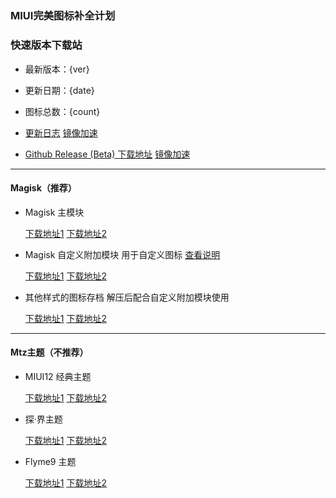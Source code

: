 　　
---

### MIUI完美图标补全计划

### 快速版本下载站

- 最新版本：{ver}

- 更新日期：{date}

- 图标总数：{count}

- [更新日志](https://github.com/pzcn/MIUI-Adapted-Icons-Complement-Project/commits/main)    [镜像加速](https://hub.fastgit.org/pzcn/MIUI-Adapted-Icons-Complement-Project/commits/main)

- [Github Release (Beta) 下载地址](https://github.com/pzcn/MIUI-Adapted-Icons-Complement-Project/releases/tag/beta)    [镜像加速](https://hub.fastgit.org/pzcn/MIUI-Adapted-Icons-Complement-Project/releases/tag/beta) 

---

#### Magisk（推荐） 

- Magisk 主模块

  [下载地址1](https://iconsx.herokuapp.com/MIUI_Icons_{ver}.zip)    [下载地址2](https://miui.netlify.app/MIUI_Icons_{ver}.zip)

- Magisk 自定义附加模块 用于自定义图标 [查看说明](https://github.com/pzcn/MIUI-Adapted-Icons-Complement-Project/wiki/%E9%99%84%E5%8A%A0%E6%A8%A1%E5%9D%97)

  [下载地址1](https://iconsx.herokuapp.com/Icons_Addon_{ver}.zip)    [下载地址2](https://miui.netlify.app/Icons_Addon_{ver}.zip)

- 其他样式的图标存档 解压后配合自定义附加模块使用 

  [下载地址1](https://iconsx.herokuapp.com/Icons_Archiving_{ver}.zip)    [下载地址2](https://miui.netlify.app/Icons_Archiving_{ver}.zip)

---
#### Mtz主题（不推荐）

- MIUI12 经典主题

  [下载地址1](https://iconsx.herokuapp.com/Default_{ver}.mtz)    [下载地址2](https://miui.netlify.app/Default_{ver}.mtz)

- 探·界主题

  [下载地址1](https://iconsx.herokuapp.com/Explore_{ver}.mtz)    [下载地址2](https://miui.netlify.app/Explore_{ver}.mtz)

- Flyme9 主题

  [下载地址1](https://iconsx.herokuapp.com/Flyme9_{ver}.mtz)    [下载地址2](https://miui.netlify.app/Flyme9_{ver}.mtz)

